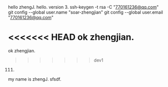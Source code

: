 hello zhengJ.
hello.
version 3.
ssh-keygen -t rsa -C "770161236@qq.com"
git config --global user.name "soar-zhengjian"
git config --global user.email "770161236@qq.com"

<<<<<<< HEAD
ok zhengjian.
=======
ok zhengjian.
>>>>>>> dev1
111.
my name is zhengJ.
sfsdf.
